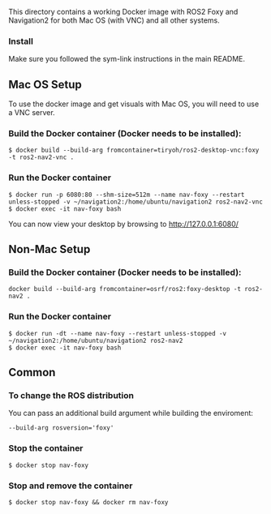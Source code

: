 This directory contains a working Docker image with ROS2 Foxy and Navigation2 for both Mac OS (with VNC) and all other systems.

### Install

Make sure you followed the sym-link instructions in the main README.

## Mac OS Setup

To use the docker image and get visuals with Mac OS, you will need to use a VNC server.

### Build the Docker container (Docker needs to be installed):

```
$ docker build --build-arg fromcontainer=tiryoh/ros2-desktop-vnc:foxy -t ros2-nav2-vnc .
```

### Run the Docker container

```
$ docker run -p 6080:80 --shm-size=512m --name nav-foxy --restart unless-stopped -v ~/navigation2:/home/ubuntu/navigation2 ros2-nav2-vnc
$ docker exec -it nav-foxy bash
```

You can now view your desktop by browsing to http://127.0.0.1:6080/

## Non-Mac Setup

### Build the Docker container (Docker needs to be installed):

```
docker build --build-arg fromcontainer=osrf/ros2:foxy-desktop -t ros2-nav2 .
```

### Run the Docker container

```
$ docker run -dt --name nav-foxy --restart unless-stopped -v ~/navigation2:/home/ubuntu/navigation2 ros2-nav2
$ docker exec -it nav-foxy bash
```

## Common

### To change the ROS distribution

You can pass an additional build argument while building the enviroment:

```
--build-arg rosversion='foxy'
```

### Stop the container

```
$ docker stop nav-foxy
```

### Stop and remove the container

```
$ docker stop nav-foxy && docker rm nav-foxy
```
